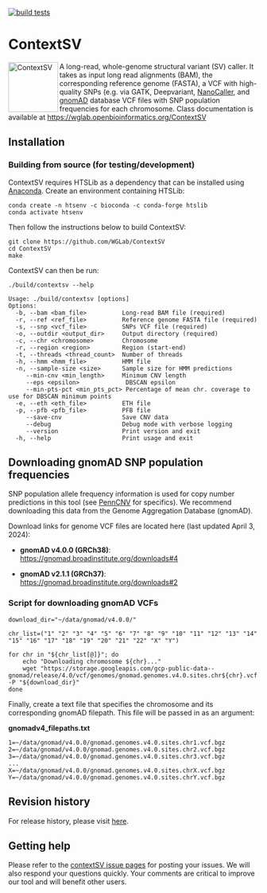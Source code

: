 [![build
tests](https://github.com/WGLab/ContextSV/actions/workflows/build-tests.yml/badge.svg)](https://github.com/WGLab/ContextSV/actions/workflows/build-tests.yml)

# ContextSV

<p>
<img src="https://github.com/user-attachments/assets/b6dca03c-11f8-4882-852f-d06c23bebebb" alt="ContextSV" align="left" style="width:100px;"/>
A long-read, whole-genome structural variant (SV) caller. It takes as input long read alignments (BAM), the 
corresponding reference genome (FASTA), a VCF with high-quality SNPs 
 (e.g. via GATK, Deepvariant, <a href="https://github.com/WGLab/NanoCaller">NanoCaller</a>, and <a href="https://gnomad.broadinstitute.org/downloads">gnomAD</a> database
 VCF files with SNP population frequencies for each chromosome.
Class documentation is available at <a href="https://wglab.openbioinformatics.org/ContextSV">https://wglab.openbioinformatics.org/ContextSV</a>
</p>

## Installation

### Building from source (for testing/development)
ContextSV requires HTSLib as a dependency that can be installed using  [Anaconda](https://www.anaconda.com/). Create an environment
containing HTSLib: 

```
conda create -n htsenv -c bioconda -c conda-forge htslib
conda activate htsenv
```

Then follow the instructions below to build ContextSV:

```
git clone https://github.com/WGLab/ContextSV
cd ContextSV
make
```

ContextSV can then be run:
```
./build/contextsv --help

Usage: ./build/contextsv [options]
Options:
  -b, --bam <bam_file>          Long-read BAM file (required)
  -r, --ref <ref_file>          Reference genome FASTA file (required)
  -s, --snp <vcf_file>          SNPs VCF file (required)
  -o, --outdir <output_dir>     Output directory (required)
  -c, --chr <chromosome>        Chromosome
  -r, --region <region>         Region (start-end)
  -t, --threads <thread_count>  Number of threads
  -h, --hmm <hmm_file>          HMM file
  -n, --sample-size <size>      Sample size for HMM predictions
     --min-cnv <min_length>     Minimum CNV length
     --eps <epsilon>             DBSCAN epsilon
     --min-pts-pct <min_pts_pct> Percentage of mean chr. coverage to use for DBSCAN minimum points
  -e, --eth <eth_file>          ETH file
  -p, --pfb <pfb_file>          PFB file
     --save-cnv                 Save CNV data
     --debug                    Debug mode with verbose logging
     --version                  Print version and exit
  -h, --help                    Print usage and exit
```

## Downloading gnomAD SNP population frequencies
SNP population allele frequency
information is used for copy number predictions in this tool (see
[PennCNV](http://www.genome.org/cgi/doi/10.1101/gr.6861907) for specifics). We
recommend downloading this data from the Genome Aggregation Database (gnomAD).

Download links for genome VCF files are located here (last updated April 3,
2024):

 - **gnomAD v4.0.0 (GRCh38)**: https://gnomad.broadinstitute.org/downloads#4

 - **gnomAD v2.1.1 (GRCh37)**: https://gnomad.broadinstitute.org/downloads#2


### Script for downloading gnomAD VCFs
```
download_dir="~/data/gnomad/v4.0.0/"

chr_list=("1" "2" "3" "4" "5" "6" "7" "8" "9" "10" "11" "12" "13" "14" "15" "16" "17" "18" "19" "20" "21" "22" "X" "Y")

for chr in "${chr_list[@]}"; do
    echo "Downloading chromosome ${chr}..."
    wget "https://storage.googleapis.com/gcp-public-data--gnomad/release/4.0/vcf/genomes/gnomad.genomes.v4.0.sites.chr${chr}.vcf.bgz" -P "${download_dir}"
done
```

Finally, create a text file that specifies the chromosome and its corresponding
gnomAD filepath. This file will be passed in as an argument:

**gnomadv4_filepaths.txt**
```
1=~/data/gnomad/v4.0.0/gnomad.genomes.v4.0.sites.chr1.vcf.bgz
2=~/data/gnomad/v4.0.0/gnomad.genomes.v4.0.sites.chr2.vcf.bgz
3=~/data/gnomad/v4.0.0/gnomad.genomes.v4.0.sites.chr3.vcf.bgz
...
X=~/data/gnomad/v4.0.0/gnomad.genomes.v4.0.sites.chrX.vcf.bgz
Y=~/data/gnomad/v4.0.0/gnomad.genomes.v4.0.sites.chrY.vcf.bgz
```

## Revision history
For release history, please visit [here](https://github.com/WGLab/ContextSV/releases). 

## Getting help
Please refer to the [contextSV issue pages](https://github.com/WGLab/ContextSV/issues) for posting your issues. We will also respond your questions quickly. Your comments are critical to improve our tool and will benefit other users.
